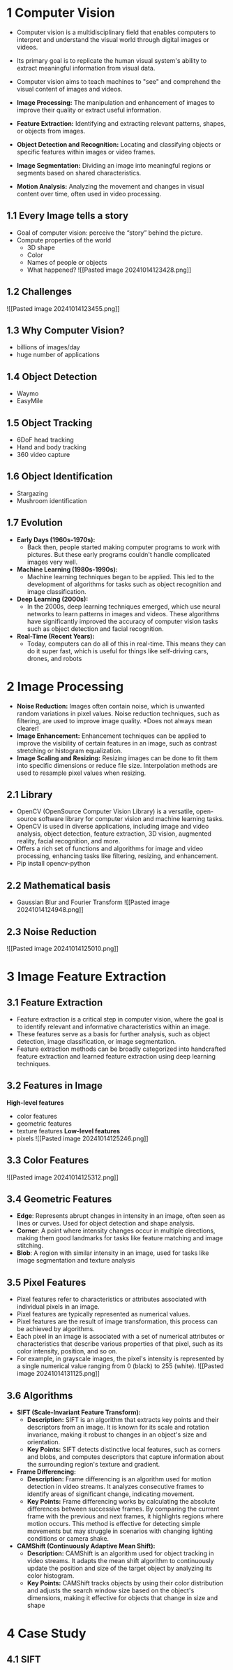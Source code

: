 # 1 Computer Vision
 - Computer vision is a multidisciplinary field that enables computers to interpret and understand the visual world through digital images or videos. 
 - Its primary goal is to replicate the human visual system's ability to extract meaningful information from visual data. 
 - Computer vision aims to teach machines to "see" and comprehend the visual content of images and videos.

 - **Image Processing:** The manipulation and enhancement of images to improve their quality or extract useful information. 
 - **Feature Extraction:** Identifying and extracting relevant patterns, shapes, or objects from images. 
 - **Object Detection and Recognition:** Locating and classifying objects or specific features within images or video frames. 
 - **Image Segmentation:** Dividing an image into meaningful regions or segments based on shared characteristics. 
 - **Motion Analysis:** Analyzing the movement and changes in visual content over time, often used in video processing.
## 1.1 Every Image tells a story
- Goal of computer vision: perceive the “story” behind the picture. 
- Compute properties of the world 
	- 3D shape 
	- Color 
	- Names of people or objects 
	- What happened?
![[Pasted image 20241014123428.png]]
## 1.2 Challenges
![[Pasted image 20241014123455.png]]
## 1.3 Why Computer Vision?
- billions of images/day
- huge number of applications
## 1.4 Object Detection
- Waymo
- EasyMile
## 1.5 Object Tracking
- 6DoF head tracking
- Hand and body tracking
- 360 video capture
## 1.6 Object Identification
- Stargazing
- Mushroom identification
## 1.7 Evolution
- **Early Days (1960s-1970s):** 
	- Back then, people started making computer programs to work with pictures. But these early programs couldn't handle complicated images very well. 
- **Machine Learning (1980s-1990s):** 
	- Machine learning techniques began to be applied. This led to the development of algorithms for tasks such as object recognition and image classification. 
- **Deep Learning (2000s):** 
	- In the 2000s, deep learning techniques emerged, which use neural networks to learn patterns in images and videos. These algorithms have significantly improved the accuracy of computer vision tasks such as object detection and facial recognition. 
- **Real-Time (Recent Years):** 
	- Today, computers can do all of this in real-time. This means they can do it super fast, which is useful for things like self-driving cars, drones, and robots
# 2 Image Processing

- **Noise Reduction:** Images often contain noise, which is unwanted random variations in pixel values. Noise reduction techniques, such as filtering, are used to improve image quality. *Does not always mean clearer!
- **Image Enhancement:** Enhancement techniques can be applied to improve the visibility of certain features in an image, such as contrast stretching or histogram equalization. 
- **Image Scaling and Resizing:** Resizing images can be done to fit them into specific dimensions or reduce file size. Interpolation methods are used to resample pixel values when resizing.
## 2.1 Library
- OpenCV (OpenSource Computer Vision Library) is a versatile, open-source software library for computer vision and machine learning tasks. 
- OpenCV is used in diverse applications, including image and video analysis, object detection, feature extraction, 3D vision, augmented reality, facial recognition, and more. 
- Offers a rich set of functions and algorithms for image and video processing, enhancing tasks like filtering, resizing, and enhancement. 
- Pip install opencv-python
## 2.2 Mathematical basis
- Gaussian Blur and Fourier Transform
![[Pasted image 20241014124948.png]]
## 2.3 Noise Reduction
![[Pasted image 20241014125010.png]]
# 3 Image Feature Extraction
## 3.1 Feature Extraction
- Feature extraction is a critical step in computer vision, where the goal is to identify relevant and informative characteristics within an image. 
- These features serve as a basis for further analysis, such as object detection, image classification, or image segmentation. 
- Feature extraction methods can be broadly categorized into handcrafted feature extraction and learned feature extraction using deep learning techniques.
## 3.2 Features in Image
**High-level features**
- color features
- geometric features
- texture features
**Low-level features**
- pixels
![[Pasted image 20241014125246.png]]
## 3.3 Color Features
![[Pasted image 20241014125312.png]]
## 3.4 Geometric Features
- **Edge**: Represents abrupt changes in intensity in an image, often seen as lines or curves. Used for object detection and shape analysis.
- **Corner**: A point where intensity changes occur in multiple directions, making them good landmarks for tasks like feature matching and image stitching. 
- **Blob**: A region with similar intensity in an image, used for tasks like image segmentation and texture analysis
## 3.5 Pixel Features
- Pixel features refer to characteristics or attributes associated with individual pixels in an image. 
- Pixel features are typically represented as numerical values. 
- Pixel features are the result of image transformation, this process can be achieved by algorithms. 
- Each pixel in an image is associated with a set of numerical attributes or characteristics that describe various properties of that pixel, such as its color intensity, position, and so on. 
- For example, in grayscale images, the pixel's intensity is represented by a single numerical value ranging from 0 (black) to 255 (white).
![[Pasted image 20241014131125.png]]
## 3.6 Algorithms
- **SIFT (Scale-Invariant Feature Transform):** 
	- **Description:** SIFT is an algorithm that extracts key points and their descriptors from an image. It is known for its scale and rotation invariance, making it robust to changes in an object's size and orientation. 
	- **Key Points:** SIFT detects distinctive local features, such as corners and blobs, and computes descriptors that capture information about the surrounding region's texture and gradient. 
- **Frame Differencing:** 
	- **Description:** Frame differencing is an algorithm used for motion detection in video streams. It analyzes consecutive frames to identify areas of significant change, indicating movement. 
	- **Key Points:** Frame differencing works by calculating the absolute differences between successive frames. By comparing the current frame with the previous and next frames, it highlights regions where motion occurs. This method is effective for detecting simple movements but may struggle in scenarios with changing lighting conditions or camera shake. 
- **CAMShift (Continuously Adaptive Mean Shift):** 
	- **Description:** CAMShift is an algorithm used for object tracking in video streams. It adapts the mean shift algorithm to continuously update the position and size of the target object by analyzing its color histogram. 
	- **Key Points:** CAMShift tracks objects by using their color distribution and adjusts the search window size based on the object's dimensions, making it effective for objects that change in size and shape
# 4 Case Study
## 4.1 SIFT
